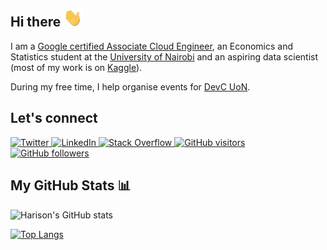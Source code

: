 ## Hi there  <img src="wave.gif" width="30px">

I am a [Google certified Associate Cloud Engineer](https://www.credential.net/9d7c974e-91f5-4ce7-aaa2-7173bfa5af35),
an Economics and Statistics student at the
[University of Nairobi](https://www.uonbi.ac.ke/)
and an aspiring data scientist (most of my work is on [Kaggle](https://kaggle.com/harisonmwangi/)).

During my free time, I help organise events for
[DevC UoN](https://twitter.com/devcuon).


## Let's connect

<!-- [![Twitter](https://img.shields.io/twitter/follow/harisonmg?&logo=twitter)](https://twitter.com/harisonmg) -->

<!-- [![LinkedIn](https://img.shields.io/badge/LinkedIn-0077B5?logo=linkedin)](https://linkedin.com/in/harisonmg) -->

<!-- [![Stack Overflow](https://img.shields.io/badge/Stack_Overflow-FE7A16?logo=stack-overflow&logoColor=white)](https://stackoverflow.com/users/12899434/harisonmg) -->

<!-- [![GitHub visitors](https://visitor-badge.laobi.icu/badge?page_id=harisonmg)](https://github.com/harisonmg) -->

<!-- [![GitHub followers](https://img.shields.io/github/followers/harisonmg?&logo=github)](https://github.com/harisonmg?tab=followers) -->

<p align="left">
  <a href="https://twitter.com/harisonmg">
    <img src="https://img.shields.io/twitter/follow/harisonmg?&logo=twitter" alt="Twitter">
  </a>

  <a href="https://linkedin.com/in/harisonmg">
    <img src="https://img.shields.io/badge/LinkedIn-0077B5?logo=linkedin" alt="LinkedIn">
  </a>

  <a href="https://stackoverflow.com/users/12899434/harisonmg">
    <img src="https://img.shields.io/badge/Stack_Overflow-FE7A16?logo=stack-overflow&logoColor=white" alt="Stack Overflow">
  </a>

  <a href="https://github.com/harisonmg">
   <img src="https://visitor-badge.laobi.icu/badge?page_id=harisonmg" alt="GitHub visitors">
  </a>
  
  <a href="https://github.com/harisonmg?tab=followers">
    <img src="https://img.shields.io/github/followers/harisonmg?&logo=github" alt="GitHub followers">
  </a>
</p>


## My GitHub Stats 📊
![Harison's GitHub stats](https://github-readme-stats.vercel.app/api?username=harisonmg&show_icons=true&theme=tokyonight)

[![Top Langs](https://github-readme-stats.vercel.app/api/top-langs/?username=harisonmg&layout=compact&theme=tokyonight)](https://github.com/anuraghazra/github-readme-stats)

